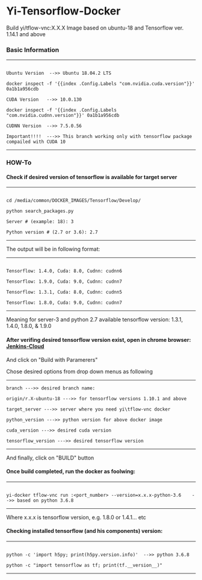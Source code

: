 # Yi-Tensorflow-Docker

Build yi/tflow-vnc:X.X.X Image based on ubuntu-18 and Tensorflow ver. 1.14.1 and above

### Basic Information

---------------------------------------------------
~~~

Ubuntu Version  -->> Ubuntu 18.04.2 LTS

docker inspect -f '{{index .Config.Labels "com.nvidia.cuda.version"}}' 0a1b1a956cdb

CUDA Version   -->> 10.0.130

docker inspect -f '{{index .Config.Labels "com.nvidia.cudnn.version"}}' 0a1b1a956cdb

CUDNN Version  -->> 7.5.0.56

Important!!!!  --->> This branch working only with tensorflow package compailed with CUDA 10

~~~
---------------------------------------------------

### HOW-To

#### Check if desired version of tensorflow is available for target server
---------------------------------------------------
~~~

cd /media/common/DOCKER_IMAGES/Tensorflow/Develop/

python search_packages.py

Server # (example: 18): 3

Python version # (2.7 or 3.6): 2.7

~~~
---------------------------------------------------
   
The output will be in following format:

---------------------------------------------------
~~~~

Tensorflow: 1.4.0, Cuda: 8.0, Cudnn: cudnn6

Tensorflow: 1.9.0, Cuda: 9.0, Cudnn: cudnn7

Tensorflow: 1.3.1, Cuda: 8.0, Cudnn: cudnn5

Tensorflow: 1.8.0, Cuda: 9.0, Cudnn: cudnn7

~~~~
---------------------------------------------------
 
Meaning for server-3 and python 2.7 available tensorflow version: 1.3.1, 1.4.0, 1.8.0, & 1.9.0

#### After verifing desired tensorflow version exist, open in chrome browser:  [Jenkins-Cloud](http://jenkins-cloud:8080/jenkins/job/Build-Yi-Tflow-VNC-Docker-Image)

And click on "Build with Paramerers"
  
Chose desired options from drop down menus as following

-------------------------------------------------------------
~~~~
branch --->> desired branch name:

origin/r.X-ubuntu-18 --->> for tensorflow versions 1.10.1 and above

target_server --->> server where you need yi\tflow-vnc docker
  
python_version --->> python version for above docker image

cuda_version --->> desired cuda version
  
tensorflow_version --->> desired tensorflow version

~~~~
-------------------------------------------------------------

And finally, click on "BUILD" button
  
#### Once build completed, run the docker as foolwing:
 
--------------------------------------------------------------------------------------------------
~~~~

yi-docker tflow-vnc run :<port_number> --version=x.x.x-python-3.6    -->> based on python 3.6.8

~~~~
---------------------------------------------------------------------------------------------------    

Where x.x.x is tensorflow version, e.g. 1.8.0 or 1.4.1... etc
  
#### Checking installed tensorflow (and his components) version:

------------------------------------------------------------------------------
~~~~  

python -c 'import h5py; print(h5py.version.info)'  -->> python 3.6.8

python -c "import tensorflow as tf; print(tf.__version__)"

~~~~
---------------------------------------------------------------------------------
   